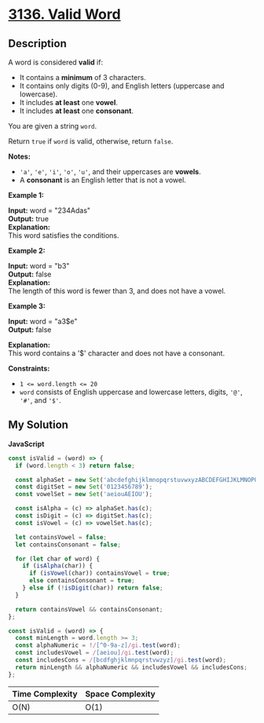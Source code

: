 # [3136. Valid Word](https://leetcode.com/problems/valid-word)

## Description

A word is considered **valid** if:

- It contains a **minimum** of 3 characters.
- It contains only digits (0-9), and English letters (uppercase and lowercase).
- It includes **at least** one **vowel**.
- It includes **at least** one **consonant**.

You are given a string `word`.

Return `true` if `word` is valid, otherwise, return `false`.

**Notes:**

- `'a'`, `'e'`, `'i'`, `'o'`, `'u'`, and their uppercases are **vowels**.
- A **consonant** is an English letter that is not a vowel.

**Example 1:**

**Input:** word = "234Adas"  
**Output:** true  
**Explanation:**  
This word satisfies the conditions.

**Example 2:**

**Input:** word = "b3"  
**Output:** false  
**Explanation:**  
The length of this word is fewer than 3, and does not have a vowel.

**Example 3:**

**Input:** word = "a3$e"  
**Output:** false

**Explanation:**  
This word contains a '$' character and does not have a consonant.

**Constraints:**

- `1 <= word.length <= 20`
- `word` consists of English uppercase and lowercase letters, digits, `'@'`, `'#'`, and `'$'`.

## My Solution

**JavaScript**

```js
const isValid = (word) => {
  if (word.length < 3) return false;

  const alphaSet = new Set('abcdefghijklmnopqrstuvwxyzABCDEFGHIJKLMNOPQRSTUVWXYZ');
  const digitSet = new Set('0123456789');
  const vowelSet = new Set('aeiouAEIOU');

  const isAlpha = (c) => alphaSet.has(c);
  const isDigit = (c) => digitSet.has(c);
  const isVowel = (c) => vowelSet.has(c);

  let containsVowel = false;
  let containsConsonant = false;

  for (let char of word) {
    if (isAlpha(char)) {
      if (isVowel(char)) containsVowel = true;
      else containsConsonant = true;
    } else if (!isDigit(char)) return false;
  }

  return containsVowel && containsConsonant;
};
```

```js
const isValid = (word) => {
  const minLength = word.length >= 3;
  const alphaNumeric = !/[^0-9a-z]/gi.test(word);
  const includesVowel = /[aeiou]/gi.test(word);
  const includesCons = /[bcdfghjklmnpqrstvwzyz]/gi.test(word);
  return minLength && alphaNumeric && includesVowel && includesCons;
};
```

| Time Complexity | Space Complexity |
| --------------- | ---------------- |
| O(N)            | O(1)             |
